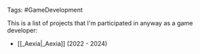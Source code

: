 Tags: #GameDevelopment 

This is a list of projects that I'm participated in anyway as a game developer:

- [[_Aexia|_Aexia]] (2022 - 2024)